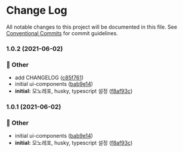 # Change Log

All notable changes to this project will be documented in this file.
See [Conventional Commits](https://conventionalcommits.org) for commit guidelines.

### 1.0.2 (2021-06-02)


### :mega: Other

* add CHANGELOG ([c85f761](https://github.com/ethan-heo/monorepo-project-config/commit/c85f761a5d6d682e58743f7e9dc71ef468ae76ef))
* initial ui-components ([bab9e14](https://github.com/ethan-heo/monorepo-project-config/commit/bab9e1425cedb387a5e434428fe9f3fada30e291))
* **initial:** 모노레포, husky, typescript 설정 ([f8af93c](https://github.com/ethan-heo/monorepo-project-config/commit/f8af93c2fefabc1eaa8c03ffeddca416065c9692))



### 1.0.1 (2021-06-02)


### :mega: Other

* initial ui-components ([bab9e14](https://github.com/ethan-heo/monorepo-project-config/commit/bab9e1425cedb387a5e434428fe9f3fada30e291))
* **initial:** 모노레포, husky, typescript 설정 ([f8af93c](https://github.com/ethan-heo/monorepo-project-config/commit/f8af93c2fefabc1eaa8c03ffeddca416065c9692))
